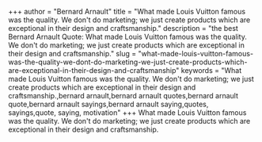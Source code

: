 +++
author = "Bernard Arnault"
title = "What made Louis Vuitton famous was the quality. We don't do marketing; we just create products which are exceptional in their design and craftsmanship."
description = "the best Bernard Arnault Quote: What made Louis Vuitton famous was the quality. We don't do marketing; we just create products which are exceptional in their design and craftsmanship."
slug = "what-made-louis-vuitton-famous-was-the-quality-we-dont-do-marketing-we-just-create-products-which-are-exceptional-in-their-design-and-craftsmanship"
keywords = "What made Louis Vuitton famous was the quality. We don't do marketing; we just create products which are exceptional in their design and craftsmanship.,bernard arnault,bernard arnault quotes,bernard arnault quote,bernard arnault sayings,bernard arnault saying,quotes, sayings,quote, saying, motivation"
+++
What made Louis Vuitton famous was the quality. We don't do marketing; we just create products which are exceptional in their design and craftsmanship.

